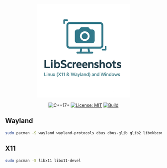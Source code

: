 <div align="center">

<img src="assets/logo.png" height="300" alt="banner">

![C++17+](https://img.shields.io/badge/C++-17%2B-blue.svg)
[![License: MIT](https://img.shields.io/badge/License-MIT-yellow.svg)](https://opensource.org/licenses/MIT)
[![Build](https://github.com/johnnymast/LibScreenshots/actions/workflows/build.yml/badge.svg)](https://github.com/johnnymast/LibScreenshots/actions/workflows/build.yml)
</div>


## Wayland 

```bash
sudo pacman -S wayland wayland-protocols dbus dbus-glib glib2 libxkbcommon gtk3 xdg-desktop-portal xdg-desktop-portal-wlr pkgconf glib2

```


## X11


```bash
sudo pacman -S libx11 libx11-devel
```